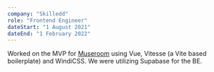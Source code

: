 ```yaml
---
company: "Skilledd"
role: "Frontend Engineer"
dateStart: "1 August 2021"
dateEnd: "1 February 2022"
---
```


Worked on the MVP for [Museroom](https://www.museroom.co) using Vue, Vitesse (a Vite based boilerplate) and WindiCSS. We were utilizing Supabase for the BE.
